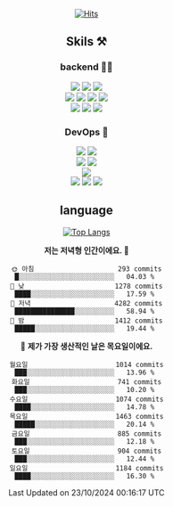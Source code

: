 <div align="center">

[![Hits](https://hits.seeyoufarm.com/api/count/incr/badge.svg?url=https%3A%2F%2Fgithub.com%2Fzxcv9203%2Fhit-counter&count_bg=%23FF7272&title_bg=%23324C2E&icon=codeigniter.svg&icon_color=%23DD5B5B&title=%EB%B0%A9%EB%AC%B8%EC%9E%90&edge_flat=false)](https://hits.seeyoufarm.com)
  
## Skils ⚒️

### backend 🧑‍💻
  
<img src="https://img.shields.io/badge/Java-FF6600?style=flat-square&logo=buymeacoffee&logoColor=white"/>
<img src="https://img.shields.io/badge/Go-0099FF?style=flat-square&logo=go&logoColor=white"/>
<img src="https://img.shields.io/badge/Kotlin-7F52FF?style=flat-square&logo=kotlin&logoColor=white"/>
  
  
<br />
  
<img src="https://img.shields.io/badge/Spring-339933?style=flat-square&logo=Spring&logoColor=white"/>
<img src="https://img.shields.io/badge/Spring Boot-339933?style=flat-square&logo=Spring Boot&logoColor=white"/>
<img src="https://img.shields.io/badge/Spring Security-339933?style=flat-square&logo=Spring Security&logoColor=white"/>
  
<img src="https://img.shields.io/badge/Spring Data JPA-339933?style=flat-square&logo=Hibernate&logoColor=white"/>

<br />
  
  <img src="https://img.shields.io/badge/mysql-0099FF?style=flat-square&logo=mysql&logoColor=white"/>
  <img src="https://img.shields.io/badge/mariadb-0099FF?style=flat-square&logo=mariadb&logoColor=white"/>
  <img src="https://img.shields.io/badge/mongoDB-47A248?style=flat-square&logo=mongodb&logoColor=white"/>
  
  
### DevOps 🚀
  
  <img src="https://img.shields.io/badge/docker-2496ED?style=flat-square&logo=docker&logoColor=white"/>
  <img src="https://img.shields.io/badge/kubernetes-326CE5?style=flat-square&logo=kubernetes&logoColor=white"/>
  
  <br />
  
  <img src="https://img.shields.io/badge/Github Actions-2088FF?style=flat-square&logo=githubactions&logoColor=white"/>
  <img src="https://img.shields.io/badge/Jenkins-D24939?style=flat-square&logo=jenkins&logoColor=white"/>
  
  
  <br />
  <img src="https://img.shields.io/badge/terraform-7B42BC?style=flat-square&logo=terraform&logoColor=white"/>
  
  <br />
  <img src="https://img.shields.io/badge/Amazon AWS-232F3E?style=flat-square&logo=Amazon AWS&logoColor=white"/>

  <img src="https://img.shields.io/badge/GCP-4285F4?style=flat-square&logo=googlecloud&logoColor=white"/>
  <img src="https://img.shields.io/badge/NCP-03C75A?style=flat-square&logo=naver&logoColor=white"/>
  
  
## language

[![Top Langs](https://github-readme-stats.vercel.app/api/top-langs/?username=zxcv9203&hide=html&exclude_repo=zxcv9203.github.io,golB&theme=grate-gatsby)](https://github.com/zxcv9203/github-readme-stats)
  
<!--START_SECTION:waka-->
**저는 저녁형 인간이에요. 🦉** 

```text
🌞 아침                     293 commits         █░░░░░░░░░░░░░░░░░░░░░░░░   04.03 % 
🌆 낮　                     1278 commits        ████░░░░░░░░░░░░░░░░░░░░░   17.59 % 
🌃 저녁                     4282 commits        ███████████████░░░░░░░░░░   58.94 % 
🌙 밤　                     1412 commits        █████░░░░░░░░░░░░░░░░░░░░   19.44 % 
```
📅 **제가 가장 생산적인 날은 목요일이에요.** 

```text
월요일                      1014 commits        ███░░░░░░░░░░░░░░░░░░░░░░   13.96 % 
화요일                      741 commits         ███░░░░░░░░░░░░░░░░░░░░░░   10.20 % 
수요일                      1074 commits        ████░░░░░░░░░░░░░░░░░░░░░   14.78 % 
목요일                      1463 commits        █████░░░░░░░░░░░░░░░░░░░░   20.14 % 
금요일                      885 commits         ███░░░░░░░░░░░░░░░░░░░░░░   12.18 % 
토요일                      904 commits         ███░░░░░░░░░░░░░░░░░░░░░░   12.44 % 
일요일                      1184 commits        ████░░░░░░░░░░░░░░░░░░░░░   16.30 % 
```



 Last Updated on 23/10/2024 00:16:17 UTC
<!--END_SECTION:waka-->
  
</div>

